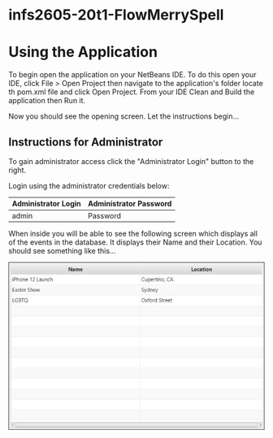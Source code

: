 # infs2605-20t1-FlowMerrySpell

# Using the Application

To begin open the application on your NetBeans IDE. To do this open your IDE, click File > Open Project 
then navigate to the application's folder locate th pom.xml file and click Open Project. From your IDE
Clean and Build the application then Run it.

Now you should see the opening screen. Let the instructions begin...

## Instructions for Administrator

To gain administrator access click the "Administrator Login" button to the right.

Login using the administrator credentials below:

Administrator Login | Administrator Password
-------------------- | -----------------------
admin | Password


When inside you will be able to see the following screen which displays all of the events in the 
database. It displays their Name and their Location. You should see something like this...

![](images/adminLoginLandingpage_EventsTable.JPG)
